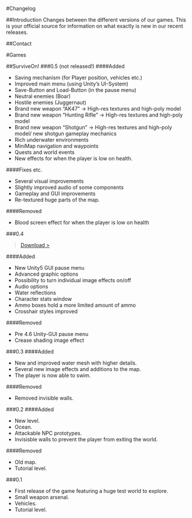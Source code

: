 #Changelog

##Introduction
Changes between the different versions of our games. This is your official source for information on what exactly is new in our recent releases.

##Contact

#Games

##SurviveOn!
###0.5 (not released!)
####Added
- Saving mechanism (for Player position, vehicles etc.)
- Improved main menu (using Unity’s UI-System)
- Save-Button and Load-Button (in the pause menu)
- Neutral enemies (Boar)
- Hostile enemies (Juggernaut)
- Brand new weapon “AK47” -> High-res textures and high-poly model
- Brand new weapon “Hunting Rifle” -> High-res textures and high-poly model
- Brand new weapon “Shotgun” -> High-res textures and high-poly model/ new shotgun gameplay mechanics
- Rich underwater environments
- MiniMap navigation and waypoints
- Quests and world events
- New effects for when the player is low on health.

####Fixes etc.
- Several visual improvements
- Slightly improved audio of some components
- Gameplay and GUI improvements
- Re-textured huge parts of the map.

####Removed
- Blood screen effect for when the player is low on health


###0.4
> [Download >](https://www.indiedb.com/games/surviveon/downloads/surviveon-alpha-04-windows)  

####Added
- New Unity5 GUI pause menu
- Advanced graphic options
- Possibility to turn individual image effects on/off
- Audio options
- Water reflections
- Character stats window
- Ammo boxes hold a more limited amount of ammo
- Crosshair styles improved

####Removed
- Pre 4.6 Unity-GUI pause menu
- Crease shading image effect

###0.3
####Added 
- New and improved water mesh with higher details.
- Several new image effects and additions to the map.
- The player is now able to swim. 


####Removed
- Removed invisible walls.

###0.2
####Added
- New level.
- Ocean.
- Attackable NPC prototypes.
- Invisisble walls to prevent the player from exiting the world.

####Removed
- Old map.
- Tutorial level.

###0.1
- First release of the game featuring a huge test world to explore.
- Small weapon arsenal.
- Vehicles.
- Tutorial level.
